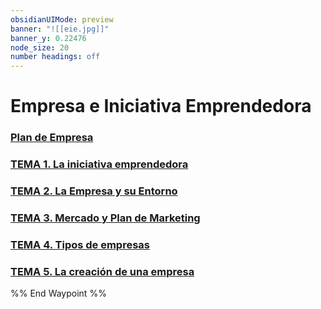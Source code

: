 ```yaml
---
obsidianUIMode: preview
banner: "![[eie.jpg]]"
banner_y: 0.22476
node_size: 20
number headings: off
---
```


# Empresa e Iniciativa Emprendedora

### [Plan de Empresa](Práctica/Plan%20de%20Empresa/Plan%20de%20Empresa.md)

### [TEMA 1. La iniciativa emprendedora](Teoría/TEMA%201.%20La%20iniciativa%20emprendedora.md)

### [TEMA 2. La Empresa y su Entorno](Teoría/TEMA%202.%20La%20Empresa%20y%20su%20Entorno.md)

### [TEMA 3. Mercado y Plan de Marketing](Teoría/TEMA%203.%20Mercado%20y%20Plan%20de%20Marketing.md)

### [TEMA 4. Tipos de empresas](Teoría/TEMA%204.%20Tipos%20de%20empresas.md)

### [TEMA 5. La creación de una empresa](Teoría/TEMA%205.%20La%20creación%20de%20una%20empresa.md)

%% End Waypoint %%